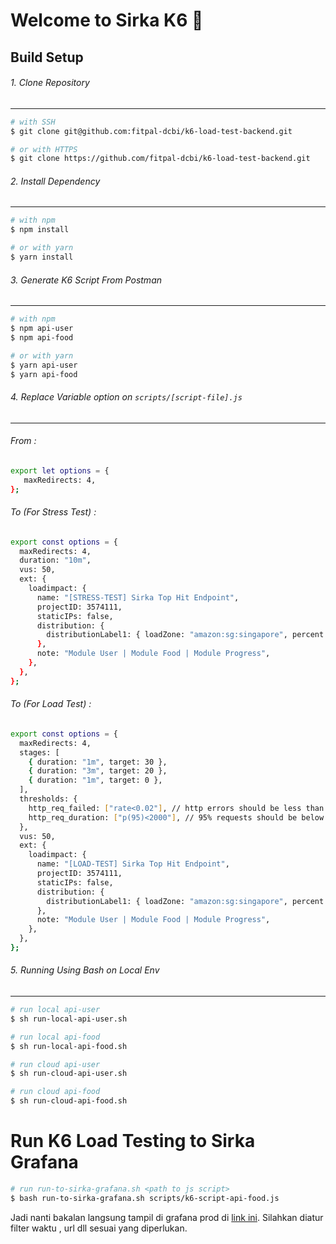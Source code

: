 # Welcome to Sirka K6 👋

## Build Setup

###### 1. Clone Repository

---

```bash
# with SSH
$ git clone git@github.com:fitpal-dcbi/k6-load-test-backend.git

# or with HTTPS
$ git clone https://github.com/fitpal-dcbi/k6-load-test-backend.git
```

###### 2. Install Dependency

---

```bash
# with npm
$ npm install

# or with yarn
$ yarn install
```

###### 3. Generate K6 Script From Postman

---

```bash
# with npm
$ npm api-user
$ npm api-food

# or with yarn
$ yarn api-user
$ yarn api-food
```

###### 4. Replace Variable option on `scripts/[script-file].js`

---

###### From :

```bash
export let options = {
   maxRedirects: 4,
};
```

###### To (For Stress Test) :

```bash
export const options = {
  maxRedirects: 4,
  duration: "10m",
  vus: 50,
  ext: {
    loadimpact: {
      name: "[STRESS-TEST] Sirka Top Hit Endpoint",
      projectID: 3574111,
      staticIPs: false,
      distribution: {
        distributionLabel1: { loadZone: "amazon:sg:singapore", percent: 100 },
      },
      note: "Module User | Module Food | Module Progress",
    },
  },
};
```

###### To (For Load Test) :

```bash
export const options = {
  maxRedirects: 4,
  stages: [
    { duration: "1m", target: 30 },
    { duration: "3m", target: 20 },
    { duration: "1m", target: 0 },
  ],
  thresholds: {
    http_req_failed: ["rate<0.02"], // http errors should be less than 2%
    http_req_duration: ["p(95)<2000"], // 95% requests should be below 2s
  },
  vus: 50,
  ext: {
    loadimpact: {
      name: "[LOAD-TEST] Sirka Top Hit Endpoint",
      projectID: 3574111,
      staticIPs: false,
      distribution: {
        distributionLabel1: { loadZone: "amazon:sg:singapore", percent: 100 },
      },
      note: "Module User | Module Food | Module Progress",
    },
  },
};
```

###### 5. Running Using Bash on Local Env

---

```bash
# run local api-user
$ sh run-local-api-user.sh

# run local api-food
$ sh run-local-api-food.sh

# run cloud api-user
$ sh run-cloud-api-user.sh

# run cloud api-food
$ sh run-cloud-api-food.sh
```

# Run K6 Load Testing to Sirka Grafana

```bash
# run run-to-sirka-grafana.sh <path to js script>
$ bash run-to-sirka-grafana.sh scripts/k6-script-api-food.js
```

Jadi nanti bakalan langsung tampil di grafana prod di [link ini](https://grafana.production.toolchain.sirka.io/d/eeENvI1Vk/sirka-k6-load-testing-results?orgId=1&var-Measurement=http_req_duration&var-name=All&from=now-5m&to=now). Silahkan diatur filter waktu , url dll sesuai yang diperlukan.
